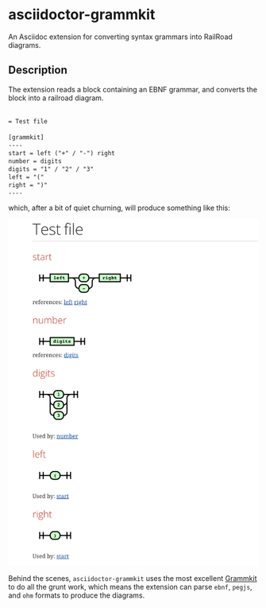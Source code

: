 # asciidoctor-grammkit

An Asciidoc extension for converting syntax grammars into RailRoad diagrams.

## Description

The extension reads a block containing an EBNF grammar, and converts the block into a railroad diagram.

```asciidoc

= Test file

[grammkit]
----
start = left ("+" / "-") right
number = digits
digits = "1" / "2" / "3"
left = "("
right = ")"
----
```
which, after a bit of quiet churning, will produce something like this:

![test-file.png](./test-file.png)

Behind the scenes, `asciidoctor-grammkit` uses the most excellent [Grammkit](https://github.com/dundalek/GrammKit) to do all the grunt work, which means the extension can parse `ebnf`, `pegjs`, and `ohm` formats to produce the diagrams.
